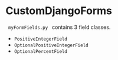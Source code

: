 # CustomDjangoForms


<code> myFormFields.py </code> contains 3 field classes.

<ul>
<li><code>PositiveIntegerField</code> </li>
<li><code>OptionalPositiveIntegerField</code> </li>
<li><code>OptionalPercentField</code> </li>

</ul>
